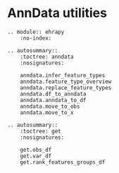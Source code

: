 # AnnData utilities

```{eval-rst}
.. module:: ehrapy
    :no-index:
```

```{eval-rst}
.. autosummary::
    :toctree: anndata
    :nosignatures:

    anndata.infer_feature_types
    anndata.feature_type_overview
    anndata.replace_feature_types
    anndata.df_to_anndata
    anndata.anndata_to_df
    anndata.move_to_obs
    anndata.move_to_x
```

```{eval-rst}
.. autosummary::
    :toctree: get
    :nosignatures:

    get.obs_df
    get.var_df
    get.rank_features_groups_df
```
